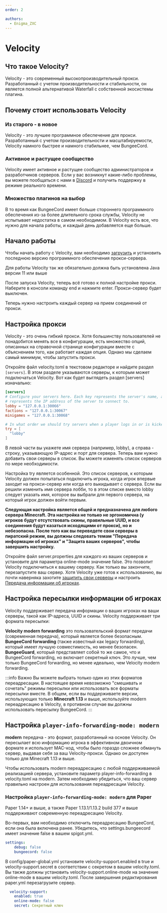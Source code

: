 ```yaml
---
order: 2

authors:
  - Enigma_ZXC
---
```


# Velocity

## Что такое Velocity?

Velocity - это современный высокопроизводительный прокси. Разработанный с учетом производительности и стабильности, он является полной альтернативой Waterfall с собственной экосистемы плагина.

## Почему стоит использовать Velocity
### Из старого - в новое

Velocity - это лучшее программное обеспечение для прокси. Разработанный с учетом производительности и масштабируемости, Velocity намного быстрее и намного стабильнее, чем BungeeCord.

### Активное и растущее сообщество

Velocity имеет активное и растущее сообщество администраторов и разработчиков серверов. Если у вас возникнут какие-либо проблемы, вы можете пообщаться с нами в [Discord](https://discord.com/invite/papermc) и получить поддержку в режиме реального времени.

### Множество плагинов на выбор

В то время как BungeeCord имеет больше стороннего программного обеспечения из-за более длительного срока службы, Velocity не испытывает недостатка в самом необходимом. В Velocity есть все, что нужно для начала работы, и каждый день добавляется еще больше.

## Начало работы

Чтобы начать работу с Velocity, вам необходимо [загрузить](https://papermc.io/downloads/velocity) и установить последнюю версию программного обеспечения прокси-сервера.

Для работы Velocity так же обязательно должна быть установлена Java версии 11 или выше

После запуска Velocity, теперь всё готово к полной настройке прокси. Наберите в консоли команду end и нажмите enter. Прокси-сервер будет выключен.

Теперь нужно настроить каждый сервер на прием соединений от прокси.

## Настройка прокси

Velocity - это очень гибкий прокси. Хотя большинству пользователей не понадобится менять все в конфигурации, есть множество опций, описанных на справочной странице конфигурации вместе с объяснением того, как работает каждая опция. Однако мы сделаем самый минимум, чтобы запустить прокси.

Откройте файл velocity.toml в текстовом редакторе и найдите раздел `[servers]`. В этом разделе указываются серверы, к которым может подключаться Velocity. Вот как будет выглядеть раздел [servers] изначально:

```toml
[servers]
# Configure your servers here. Each key represents the server's name, and the value
# represents the IP address of the server to connect to.
lobby = "127.0.0.1:30066"
factions = "127.0.0.1:30067"
minigames = "127.0.0.1:30068"

# In what order we should try servers when a player logs in or is kicked from a server.
try = [
  "lobby"
]
```

В левой части вы укажете имя сервера (например, lobby), а справа - строку, указывающую IP-адрес и порт для сервера. Теперь вам нужно добавить свои серверы в список. Вы можете изменять список серверов по мере необходимости.

Настройка try является особенной. Это список серверов, к которым Velocity должен попытаться подключить игрока, когда игрок впервые заходит на прокси-сервер или когда его выкидывает с сервера. Если вы решили изменить имя сервера лобби, то в этом списке вместо lobby следует указать имя, которое вы выбрали для первого сервера, на который игрок должен войти первым.

**Следующая настройка является общей и предназначена для любого сервера Minecraft. Эта настройка не только не эргономична (у игроков будут отсутствовать скины, правильные UUID, и все соединения будут казаться исходящими от прокси), но и небезопасна. После того как вы переведете свои серверы в пиратский режим, вы должны следовать темам "Передача информации об игроках" и "Защита ваших серверов", чтобы завершить настройку.**

Откройте файл server.properties для каждого из ваших серверов и установите для параметра online-mode значение false. Это позволит Velocity подключиться к вашему серверу. Как только вы закончите, перезапустите ваш сервер. Хотя Velocity уже готов к использованию, вы почти наверняка захотите [защитить свои серверы](https://docs.papermc.io/velocity/security) и настроить [Передача информации об игроках](https://docs.papermc.io/velocity/player-information-forwarding).

## Настройка пересылки информации об игроках

Velocity поддерживает передача информации о ваших игроках на ваши серверы, такой как IP-адреса, UUID и скины. Velocity поддерживает три формата пересылки:

**Velocity modern forwarding** это пользовательский формат передачи (современная передача), который является более безопасным.
**BungeeCord forwarding** (также известный как legacy forwarding), который имеет лучшую совместимость, но менее безопасен.
**BungeeGuard**, который представляет собой то же самое, что и BungeeCord forwarding, но включает секретный ключ. Это лучше, чем только BungeeCord forwarding, но менее идеально, чем Velocity modern forwarding.

:::info Важно
Вы можете выбрать только один из этих форматов переадресации. В настоящее время невозможно "смешивать и сочетать" режимы пересылки или использовать все форматы пересылки вместе. В общем, если вы поддерживаете версии, использующих только **Minecraft 1.13** и выше, используйте modern переадресацию в Velocity, в противном случае вы должны использовать пересылку BungeeCord.
:::

## Настройка `player-info-forwarding-mode: modern`

**modern** передача - это формат, разработанный на основе Velocity. Он пересылает всю информацию игрока в эффективном двоичном формате и использует MAC-код, чтобы было гораздо сложнее обмануть сервер, выдавая себя за ваш Velocity-прокси. Однако он доступен только для Minecraft 1.13 и выше.

Чтобы использовать modern переадресацию с любой поддерживаемой реализацией сервера, установите параметр player-info-forwarding в velocity.toml на modern. Затем необходимо убедиться, что ваш сервер правильно настроен для использования переадресации Velocity.

### Настройка `player-info-forwarding-mode: modern` для Paper

Paper 1.14+ и выше, а также Paper 1.13.1/1.13.2 build 377 и выше поддерживают современную переадресацию Velocity.

Во-первых, вам необходимо отключить переадресацию BungeeCord, если она была включена ранее. Убедитесь, что settings.bungeecord имеет значение false в вашем spigot.yml.

```yaml
settings:
    debug: false
    bungeecord: false
```

В config/paper-global.yml установите velocity-support.enabled в true и velocity-support.secret в соответствии с секретом в вашем velocity.toml. Вы также должны установить velocity-support.online-mode на значение online-mode в вашем velocity.toml. После завершения редактирования paper.yml перезагрузите сервер.

```yaml
  velocity-support:
    enabled: true
    online-mode: false
    secret: Секретный ключ
```